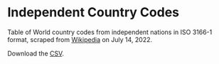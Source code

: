 # Independent Country Codes

Table of World country codes from independent nations in ISO 3166-1 format, scraped from [Wikipedia](https://en.wikipedia.org/wiki/ISO_3166-1) on July 14, 2022.

Download the [CSV](country-codes.csv).
